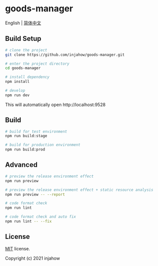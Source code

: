 # goods-manager

English | [简体中文](./README-zh.md)

## Build Setup

```bash
# clone the project
git clone https://github.com/injahow/goods-manager.git

# enter the project directory
cd goods-manager

# install dependency
npm install

# develop
npm run dev
```

This will automatically open http://localhost:9528

## Build

```bash
# build for test environment
npm run build:stage

# build for production environment
npm run build:prod
```

## Advanced

```bash
# preview the release environment effect
npm run preview

# preview the release environment effect + static resource analysis
npm run preview -- --report

# code format check
npm run lint

# code format check and auto fix
npm run lint -- --fix
```

## License

[MIT](https://github.com/injahow/goods-manager/blob/master/LICENSE) license.

Copyright (c) 2021 injahow
